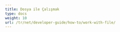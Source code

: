 ```yaml
---
title: Dosya ile Çalışmak
type: docs
weight: 10
url: /tr/net/developer-guide/how-to/work-with-file/
---
```

